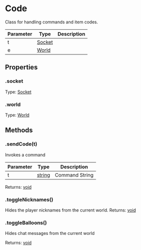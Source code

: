 <h1>Code</h1>
Class for handling commands and item codes.

Parameter|Type|Description
---|---|---
t|[Socket](https://socket.io/docs/client-api/#Socket)
e|[World](World)

## Properties
### .socket
Type: [Socket](https://socket.io/docs/client-api/#Socket)
### .world
Type: [World](World)

## Methods
### .sendCode(t)
Invokes a command

Parameter|Type|Description
---|---|---
t|[string](https://developer.mozilla.org/en-US/docs/Web/JavaScript/Reference/Global_Objects/String)|Command String

Returns: [void](https://developer.mozilla.org/en-US/docs/Web/JavaScript/Reference/Global_Objects/undefined)
### .toggleNicknames()
Hides the player nicknames from the current world.
Returns: [void](https://developer.mozilla.org/en-US/docs/Web/JavaScript/Reference/Global_Objects/undefined)
### .toggleBalloons()
Hides chat messages from the current world

Returns: [void](https://developer.mozilla.org/en-US/docs/Web/JavaScript/Reference/Global_Objects/undefined)

